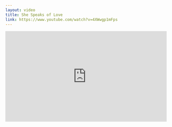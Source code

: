 ```yaml
---
layout: video
title: She Speaks of Love
link: https://www.youtube.com/watch?v=4XWwgp1mFps
---
```

<style>.codegena{position:relative;width:100%;height:0;padding-bottom:56.27198%;margin-bottom:20px}.codegena iframe{position:absolute;top:0;left:0;width:100%;height:100%;}</style><div class="codegena"><iframe width='500' height='294' src="https://www.youtube.com/embed/4XWwgp1mFps?&theme=dark&autohide=2&modestbranding=1&rel=0&iv_load_policy=3" frameborder="0"></iframe></div>
